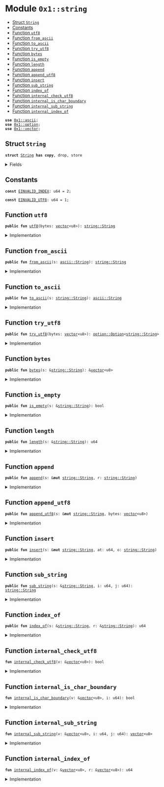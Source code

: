 
<a name="0x1_string"></a>

# Module `0x1::string`



-  [Struct `String`](#0x1_string_String)
-  [Constants](#@Constants_0)
-  [Function `utf8`](#0x1_string_utf8)
-  [Function `from_ascii`](#0x1_string_from_ascii)
-  [Function `to_ascii`](#0x1_string_to_ascii)
-  [Function `try_utf8`](#0x1_string_try_utf8)
-  [Function `bytes`](#0x1_string_bytes)
-  [Function `is_empty`](#0x1_string_is_empty)
-  [Function `length`](#0x1_string_length)
-  [Function `append`](#0x1_string_append)
-  [Function `append_utf8`](#0x1_string_append_utf8)
-  [Function `insert`](#0x1_string_insert)
-  [Function `sub_string`](#0x1_string_sub_string)
-  [Function `index_of`](#0x1_string_index_of)
-  [Function `internal_check_utf8`](#0x1_string_internal_check_utf8)
-  [Function `internal_is_char_boundary`](#0x1_string_internal_is_char_boundary)
-  [Function `internal_sub_string`](#0x1_string_internal_sub_string)
-  [Function `internal_index_of`](#0x1_string_internal_index_of)


<pre><code><b>use</b> <a href="../../dependencies/move-stdlib/ascii.md#0x1_ascii">0x1::ascii</a>;
<b>use</b> <a href="../../dependencies/move-stdlib/option.md#0x1_option">0x1::option</a>;
<b>use</b> <a href="../../dependencies/move-stdlib/vector.md#0x1_vector">0x1::vector</a>;
</code></pre>



<a name="0x1_string_String"></a>

## Struct `String`



<pre><code><b>struct</b> <a href="../../dependencies/move-stdlib/string.md#0x1_string_String">String</a> <b>has</b> <b>copy</b>, drop, store
</code></pre>



<details>
<summary>Fields</summary>


<dl>
<dt>
<code>bytes: <a href="../../dependencies/move-stdlib/vector.md#0x1_vector">vector</a>&lt;u8&gt;</code>
</dt>
<dd>

</dd>
</dl>


</details>

<a name="@Constants_0"></a>

## Constants


<a name="0x1_string_EINVALID_INDEX"></a>



<pre><code><b>const</b> <a href="../../dependencies/move-stdlib/string.md#0x1_string_EINVALID_INDEX">EINVALID_INDEX</a>: u64 = 2;
</code></pre>



<a name="0x1_string_EINVALID_UTF8"></a>



<pre><code><b>const</b> <a href="../../dependencies/move-stdlib/string.md#0x1_string_EINVALID_UTF8">EINVALID_UTF8</a>: u64 = 1;
</code></pre>



<a name="0x1_string_utf8"></a>

## Function `utf8`



<pre><code><b>public</b> <b>fun</b> <a href="../../dependencies/move-stdlib/string.md#0x1_string_utf8">utf8</a>(bytes: <a href="../../dependencies/move-stdlib/vector.md#0x1_vector">vector</a>&lt;u8&gt;): <a href="../../dependencies/move-stdlib/string.md#0x1_string_String">string::String</a>
</code></pre>



<details>
<summary>Implementation</summary>


<pre><code><b>public</b> <b>fun</b> <a href="../../dependencies/move-stdlib/string.md#0x1_string_utf8">utf8</a>(bytes: <a href="../../dependencies/move-stdlib/vector.md#0x1_vector">vector</a>&lt;u8&gt;): <a href="../../dependencies/move-stdlib/string.md#0x1_string_String">String</a> {
    <b>assert</b>!(<a href="../../dependencies/move-stdlib/string.md#0x1_string_internal_check_utf8">internal_check_utf8</a>(&bytes), <a href="../../dependencies/move-stdlib/string.md#0x1_string_EINVALID_UTF8">EINVALID_UTF8</a>);
    <a href="../../dependencies/move-stdlib/string.md#0x1_string_String">String</a>{bytes}
}
</code></pre>



</details>

<a name="0x1_string_from_ascii"></a>

## Function `from_ascii`



<pre><code><b>public</b> <b>fun</b> <a href="../../dependencies/move-stdlib/string.md#0x1_string_from_ascii">from_ascii</a>(s: <a href="../../dependencies/move-stdlib/ascii.md#0x1_ascii_String">ascii::String</a>): <a href="../../dependencies/move-stdlib/string.md#0x1_string_String">string::String</a>
</code></pre>



<details>
<summary>Implementation</summary>


<pre><code><b>public</b> <b>fun</b> <a href="../../dependencies/move-stdlib/string.md#0x1_string_from_ascii">from_ascii</a>(s: <a href="../../dependencies/move-stdlib/ascii.md#0x1_ascii_String">ascii::String</a>): <a href="../../dependencies/move-stdlib/string.md#0x1_string_String">String</a> {
    <a href="../../dependencies/move-stdlib/string.md#0x1_string_String">String</a> { bytes: <a href="../../dependencies/move-stdlib/ascii.md#0x1_ascii_into_bytes">ascii::into_bytes</a>(s) }
}
</code></pre>



</details>

<a name="0x1_string_to_ascii"></a>

## Function `to_ascii`



<pre><code><b>public</b> <b>fun</b> <a href="../../dependencies/move-stdlib/string.md#0x1_string_to_ascii">to_ascii</a>(s: <a href="../../dependencies/move-stdlib/string.md#0x1_string_String">string::String</a>): <a href="../../dependencies/move-stdlib/ascii.md#0x1_ascii_String">ascii::String</a>
</code></pre>



<details>
<summary>Implementation</summary>


<pre><code><b>public</b> <b>fun</b> <a href="../../dependencies/move-stdlib/string.md#0x1_string_to_ascii">to_ascii</a>(s: <a href="../../dependencies/move-stdlib/string.md#0x1_string_String">String</a>): <a href="../../dependencies/move-stdlib/ascii.md#0x1_ascii_String">ascii::String</a> {
    <b>let</b> <a href="../../dependencies/move-stdlib/string.md#0x1_string_String">String</a> { bytes } = s;
    <a href="../../dependencies/move-stdlib/ascii.md#0x1_ascii_string">ascii::string</a>(bytes)
}
</code></pre>



</details>

<a name="0x1_string_try_utf8"></a>

## Function `try_utf8`



<pre><code><b>public</b> <b>fun</b> <a href="../../dependencies/move-stdlib/string.md#0x1_string_try_utf8">try_utf8</a>(bytes: <a href="../../dependencies/move-stdlib/vector.md#0x1_vector">vector</a>&lt;u8&gt;): <a href="../../dependencies/move-stdlib/option.md#0x1_option_Option">option::Option</a>&lt;<a href="../../dependencies/move-stdlib/string.md#0x1_string_String">string::String</a>&gt;
</code></pre>



<details>
<summary>Implementation</summary>


<pre><code><b>public</b> <b>fun</b> <a href="../../dependencies/move-stdlib/string.md#0x1_string_try_utf8">try_utf8</a>(bytes: <a href="../../dependencies/move-stdlib/vector.md#0x1_vector">vector</a>&lt;u8&gt;): Option&lt;<a href="../../dependencies/move-stdlib/string.md#0x1_string_String">String</a>&gt; {
    <b>if</b> (<a href="../../dependencies/move-stdlib/string.md#0x1_string_internal_check_utf8">internal_check_utf8</a>(&bytes)) {
        <a href="../../dependencies/move-stdlib/option.md#0x1_option_some">option::some</a>(<a href="../../dependencies/move-stdlib/string.md#0x1_string_String">String</a>{bytes})
    } <b>else</b> {
        <a href="../../dependencies/move-stdlib/option.md#0x1_option_none">option::none</a>()
    }
}
</code></pre>



</details>

<a name="0x1_string_bytes"></a>

## Function `bytes`



<pre><code><b>public</b> <b>fun</b> <a href="../../dependencies/move-stdlib/string.md#0x1_string_bytes">bytes</a>(s: &<a href="../../dependencies/move-stdlib/string.md#0x1_string_String">string::String</a>): &<a href="../../dependencies/move-stdlib/vector.md#0x1_vector">vector</a>&lt;u8&gt;
</code></pre>



<details>
<summary>Implementation</summary>


<pre><code><b>public</b> <b>fun</b> <a href="../../dependencies/move-stdlib/string.md#0x1_string_bytes">bytes</a>(s: &<a href="../../dependencies/move-stdlib/string.md#0x1_string_String">String</a>): &<a href="../../dependencies/move-stdlib/vector.md#0x1_vector">vector</a>&lt;u8&gt; {
    &s.bytes
}
</code></pre>



</details>

<a name="0x1_string_is_empty"></a>

## Function `is_empty`



<pre><code><b>public</b> <b>fun</b> <a href="../../dependencies/move-stdlib/string.md#0x1_string_is_empty">is_empty</a>(s: &<a href="../../dependencies/move-stdlib/string.md#0x1_string_String">string::String</a>): bool
</code></pre>



<details>
<summary>Implementation</summary>


<pre><code><b>public</b> <b>fun</b> <a href="../../dependencies/move-stdlib/string.md#0x1_string_is_empty">is_empty</a>(s: &<a href="../../dependencies/move-stdlib/string.md#0x1_string_String">String</a>): bool {
    <a href="../../dependencies/move-stdlib/vector.md#0x1_vector_is_empty">vector::is_empty</a>(&s.bytes)
}
</code></pre>



</details>

<a name="0x1_string_length"></a>

## Function `length`



<pre><code><b>public</b> <b>fun</b> <a href="../../dependencies/move-stdlib/string.md#0x1_string_length">length</a>(s: &<a href="../../dependencies/move-stdlib/string.md#0x1_string_String">string::String</a>): u64
</code></pre>



<details>
<summary>Implementation</summary>


<pre><code><b>public</b> <b>fun</b> <a href="../../dependencies/move-stdlib/string.md#0x1_string_length">length</a>(s: &<a href="../../dependencies/move-stdlib/string.md#0x1_string_String">String</a>): u64 {
    <a href="../../dependencies/move-stdlib/vector.md#0x1_vector_length">vector::length</a>(&s.bytes)
}
</code></pre>



</details>

<a name="0x1_string_append"></a>

## Function `append`



<pre><code><b>public</b> <b>fun</b> <a href="../../dependencies/move-stdlib/string.md#0x1_string_append">append</a>(s: &<b>mut</b> <a href="../../dependencies/move-stdlib/string.md#0x1_string_String">string::String</a>, r: <a href="../../dependencies/move-stdlib/string.md#0x1_string_String">string::String</a>)
</code></pre>



<details>
<summary>Implementation</summary>


<pre><code><b>public</b> <b>fun</b> <a href="../../dependencies/move-stdlib/string.md#0x1_string_append">append</a>(s: &<b>mut</b> <a href="../../dependencies/move-stdlib/string.md#0x1_string_String">String</a>, r: <a href="../../dependencies/move-stdlib/string.md#0x1_string_String">String</a>) {
    <a href="../../dependencies/move-stdlib/vector.md#0x1_vector_append">vector::append</a>(&<b>mut</b> s.bytes, r.bytes)
}
</code></pre>



</details>

<a name="0x1_string_append_utf8"></a>

## Function `append_utf8`



<pre><code><b>public</b> <b>fun</b> <a href="../../dependencies/move-stdlib/string.md#0x1_string_append_utf8">append_utf8</a>(s: &<b>mut</b> <a href="../../dependencies/move-stdlib/string.md#0x1_string_String">string::String</a>, bytes: <a href="../../dependencies/move-stdlib/vector.md#0x1_vector">vector</a>&lt;u8&gt;)
</code></pre>



<details>
<summary>Implementation</summary>


<pre><code><b>public</b> <b>fun</b> <a href="../../dependencies/move-stdlib/string.md#0x1_string_append_utf8">append_utf8</a>(s: &<b>mut</b> <a href="../../dependencies/move-stdlib/string.md#0x1_string_String">String</a>, bytes: <a href="../../dependencies/move-stdlib/vector.md#0x1_vector">vector</a>&lt;u8&gt;) {
    <a href="../../dependencies/move-stdlib/string.md#0x1_string_append">append</a>(s, <a href="../../dependencies/move-stdlib/string.md#0x1_string_utf8">utf8</a>(bytes))
}
</code></pre>



</details>

<a name="0x1_string_insert"></a>

## Function `insert`



<pre><code><b>public</b> <b>fun</b> <a href="../../dependencies/move-stdlib/string.md#0x1_string_insert">insert</a>(s: &<b>mut</b> <a href="../../dependencies/move-stdlib/string.md#0x1_string_String">string::String</a>, at: u64, o: <a href="../../dependencies/move-stdlib/string.md#0x1_string_String">string::String</a>)
</code></pre>



<details>
<summary>Implementation</summary>


<pre><code><b>public</b> <b>fun</b> <a href="../../dependencies/move-stdlib/string.md#0x1_string_insert">insert</a>(s: &<b>mut</b> <a href="../../dependencies/move-stdlib/string.md#0x1_string_String">String</a>, at: u64, o: <a href="../../dependencies/move-stdlib/string.md#0x1_string_String">String</a>) {
    <b>let</b> bytes = &s.bytes;
    <b>assert</b>!(at &lt;= <a href="../../dependencies/move-stdlib/vector.md#0x1_vector_length">vector::length</a>(bytes) && <a href="../../dependencies/move-stdlib/string.md#0x1_string_internal_is_char_boundary">internal_is_char_boundary</a>(bytes, at), <a href="../../dependencies/move-stdlib/string.md#0x1_string_EINVALID_INDEX">EINVALID_INDEX</a>);
    <b>let</b> l = <a href="../../dependencies/move-stdlib/string.md#0x1_string_length">length</a>(s);
    <b>let</b> <b>mut</b> front = <a href="../../dependencies/move-stdlib/string.md#0x1_string_sub_string">sub_string</a>(s, 0, at);
    <b>let</b> end = <a href="../../dependencies/move-stdlib/string.md#0x1_string_sub_string">sub_string</a>(s, at, l);
    <a href="../../dependencies/move-stdlib/string.md#0x1_string_append">append</a>(&<b>mut</b> front, o);
    <a href="../../dependencies/move-stdlib/string.md#0x1_string_append">append</a>(&<b>mut</b> front, end);
    *s = front;
}
</code></pre>



</details>

<a name="0x1_string_sub_string"></a>

## Function `sub_string`



<pre><code><b>public</b> <b>fun</b> <a href="../../dependencies/move-stdlib/string.md#0x1_string_sub_string">sub_string</a>(s: &<a href="../../dependencies/move-stdlib/string.md#0x1_string_String">string::String</a>, i: u64, j: u64): <a href="../../dependencies/move-stdlib/string.md#0x1_string_String">string::String</a>
</code></pre>



<details>
<summary>Implementation</summary>


<pre><code><b>public</b> <b>fun</b> <a href="../../dependencies/move-stdlib/string.md#0x1_string_sub_string">sub_string</a>(s: &<a href="../../dependencies/move-stdlib/string.md#0x1_string_String">String</a>, i: u64, j: u64): <a href="../../dependencies/move-stdlib/string.md#0x1_string_String">String</a> {
    <b>let</b> bytes = &s.bytes;
    <b>let</b> l = <a href="../../dependencies/move-stdlib/vector.md#0x1_vector_length">vector::length</a>(bytes);
    <b>assert</b>!(
        j &lt;= l && i &lt;= j && <a href="../../dependencies/move-stdlib/string.md#0x1_string_internal_is_char_boundary">internal_is_char_boundary</a>(bytes, i) && <a href="../../dependencies/move-stdlib/string.md#0x1_string_internal_is_char_boundary">internal_is_char_boundary</a>(bytes, j),
        <a href="../../dependencies/move-stdlib/string.md#0x1_string_EINVALID_INDEX">EINVALID_INDEX</a>
    );
    <a href="../../dependencies/move-stdlib/string.md#0x1_string_String">String</a>{bytes: <a href="../../dependencies/move-stdlib/string.md#0x1_string_internal_sub_string">internal_sub_string</a>(bytes, i, j)}
}
</code></pre>



</details>

<a name="0x1_string_index_of"></a>

## Function `index_of`



<pre><code><b>public</b> <b>fun</b> <a href="../../dependencies/move-stdlib/string.md#0x1_string_index_of">index_of</a>(s: &<a href="../../dependencies/move-stdlib/string.md#0x1_string_String">string::String</a>, r: &<a href="../../dependencies/move-stdlib/string.md#0x1_string_String">string::String</a>): u64
</code></pre>



<details>
<summary>Implementation</summary>


<pre><code><b>public</b> <b>fun</b> <a href="../../dependencies/move-stdlib/string.md#0x1_string_index_of">index_of</a>(s: &<a href="../../dependencies/move-stdlib/string.md#0x1_string_String">String</a>, r: &<a href="../../dependencies/move-stdlib/string.md#0x1_string_String">String</a>): u64 {
    <a href="../../dependencies/move-stdlib/string.md#0x1_string_internal_index_of">internal_index_of</a>(&s.bytes, &r.bytes)
}
</code></pre>



</details>

<a name="0x1_string_internal_check_utf8"></a>

## Function `internal_check_utf8`



<pre><code><b>fun</b> <a href="../../dependencies/move-stdlib/string.md#0x1_string_internal_check_utf8">internal_check_utf8</a>(v: &<a href="../../dependencies/move-stdlib/vector.md#0x1_vector">vector</a>&lt;u8&gt;): bool
</code></pre>



<details>
<summary>Implementation</summary>


<pre><code><b>native</b> <b>fun</b> <a href="../../dependencies/move-stdlib/string.md#0x1_string_internal_check_utf8">internal_check_utf8</a>(v: &<a href="../../dependencies/move-stdlib/vector.md#0x1_vector">vector</a>&lt;u8&gt;): bool;
</code></pre>



</details>

<a name="0x1_string_internal_is_char_boundary"></a>

## Function `internal_is_char_boundary`



<pre><code><b>fun</b> <a href="../../dependencies/move-stdlib/string.md#0x1_string_internal_is_char_boundary">internal_is_char_boundary</a>(v: &<a href="../../dependencies/move-stdlib/vector.md#0x1_vector">vector</a>&lt;u8&gt;, i: u64): bool
</code></pre>



<details>
<summary>Implementation</summary>


<pre><code><b>native</b> <b>fun</b> <a href="../../dependencies/move-stdlib/string.md#0x1_string_internal_is_char_boundary">internal_is_char_boundary</a>(v: &<a href="../../dependencies/move-stdlib/vector.md#0x1_vector">vector</a>&lt;u8&gt;, i: u64): bool;
</code></pre>



</details>

<a name="0x1_string_internal_sub_string"></a>

## Function `internal_sub_string`



<pre><code><b>fun</b> <a href="../../dependencies/move-stdlib/string.md#0x1_string_internal_sub_string">internal_sub_string</a>(v: &<a href="../../dependencies/move-stdlib/vector.md#0x1_vector">vector</a>&lt;u8&gt;, i: u64, j: u64): <a href="../../dependencies/move-stdlib/vector.md#0x1_vector">vector</a>&lt;u8&gt;
</code></pre>



<details>
<summary>Implementation</summary>


<pre><code><b>native</b> <b>fun</b> <a href="../../dependencies/move-stdlib/string.md#0x1_string_internal_sub_string">internal_sub_string</a>(v: &<a href="../../dependencies/move-stdlib/vector.md#0x1_vector">vector</a>&lt;u8&gt;, i: u64, j: u64): <a href="../../dependencies/move-stdlib/vector.md#0x1_vector">vector</a>&lt;u8&gt;;
</code></pre>



</details>

<a name="0x1_string_internal_index_of"></a>

## Function `internal_index_of`



<pre><code><b>fun</b> <a href="../../dependencies/move-stdlib/string.md#0x1_string_internal_index_of">internal_index_of</a>(v: &<a href="../../dependencies/move-stdlib/vector.md#0x1_vector">vector</a>&lt;u8&gt;, r: &<a href="../../dependencies/move-stdlib/vector.md#0x1_vector">vector</a>&lt;u8&gt;): u64
</code></pre>



<details>
<summary>Implementation</summary>


<pre><code><b>native</b> <b>fun</b> <a href="../../dependencies/move-stdlib/string.md#0x1_string_internal_index_of">internal_index_of</a>(v: &<a href="../../dependencies/move-stdlib/vector.md#0x1_vector">vector</a>&lt;u8&gt;, r: &<a href="../../dependencies/move-stdlib/vector.md#0x1_vector">vector</a>&lt;u8&gt;): u64;
</code></pre>



</details>
